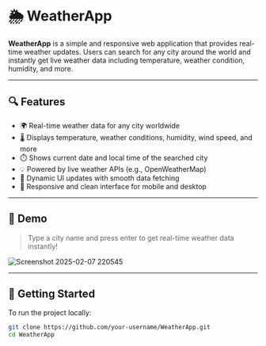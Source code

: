 # 🌦 WeatherApp

**WeatherApp** is a simple and responsive web application that provides real-time weather updates. Users can search for any city around the world and instantly get live weather data including temperature, weather condition, humidity, and more.

---

## 🔍 Features

- 🌍 Real-time weather data for any city worldwide
- 🌡️ Displays temperature, weather conditions, humidity, wind speed, and more
- ⏱️ Shows current date and local time of the searched city
- 💡 Powered by live weather APIs (e.g., OpenWeatherMap)
- 🔁 Dynamic UI updates with smooth data fetching
- 📱 Responsive and clean interface for mobile and desktop

---

## 📸 Demo

> Type a city name and press enter to get real-time weather data instantly!

![Screenshot 2025-02-07 220545](https://github.com/user-attachments/assets/331fec66-db33-45dc-ba4c-6fce89006bd0)


---

## 🚀 Getting Started

To run the project locally:

```bash
git clone https://github.com/your-username/WeatherApp.git
cd WeatherApp
